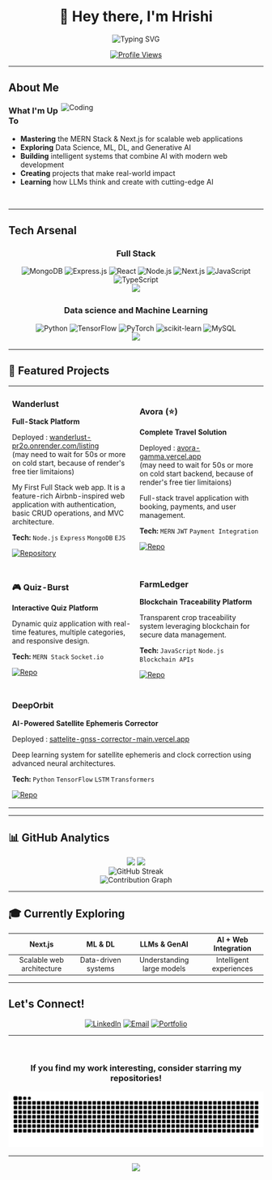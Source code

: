 <div align="center">

# 👋 Hey there, I'm Hrishi

<img src="https://readme-typing-svg.demolab.com?font=Fira+Code&size=22&duration=3000&pause=1000&color=00D9FF&center=true&vCenter=true&width=600&lines=5th+Semester+Computer+Engineering+Student;Full+Stack+Developer+%7C+ML+and+DL+Developer;Solving+problems+with+my+potential" alt="Typing SVG" />

[![Profile Views](https://komarev.com/ghpvc/?username=Hrishi-524&color=00D9FF&style=flat-square&label=Profile+Views)](https://github.com/Hrishi-524)

</div>

---

## About Me

<img align="right" alt="Coding" width="400" src="https://raw.githubusercontent.com/abhisheknaiidu/abhisheknaiidu/master/code.gif">

###  What I'm Up To

- **Mastering** the MERN Stack & Next.js for scalable web applications
- **Exploring** Data Science, ML, DL, and Generative AI
- **Building** intelligent systems that combine AI with modern web development
- **Creating** projects that make real-world impact
- **Learning** how LLMs think and create with cutting-edge AI

<br clear="right"/>

---

## Tech Arsenal

<div align="center">

### Full Stack 
![MongoDB](https://img.shields.io/badge/MongoDB-47A248?style=for-the-badge&logo=mongodb&logoColor=white)
![Express.js](https://img.shields.io/badge/Express.js-000000?style=for-the-badge&logo=express&logoColor=white)
![React](https://img.shields.io/badge/React-61DAFB?style=for-the-badge&logo=react&logoColor=black)
![Node.js](https://img.shields.io/badge/Node.js-339933?style=for-the-badge&logo=node.js&logoColor=white)
![Next.js](https://img.shields.io/badge/Next.js-000000?style=for-the-badge&logo=next.js&logoColor=white)
![JavaScript](https://img.shields.io/badge/JavaScript-F7DF1E?style=for-the-badge&logo=javascript&logoColor=black)
![TypeScript](https://img.shields.io/badge/TypeScript-3178C6?style=for-the-badge&logo=typescript&logoColor=white)
<br/>
<img src="https://skillicons.dev/icons?i=mongodb,express,react,nodejs,nextjs,js,ts,&theme=dark" />

### Data science and Machine Learning
![Python](https://img.shields.io/badge/Python-3776AB?style=for-the-badge&logo=python&logoColor=white)
![TensorFlow](https://img.shields.io/badge/TensorFlow-FF6F00?style=for-the-badge&logo=tensorflow&logoColor=white)
![PyTorch](https://img.shields.io/badge/PyTorch-EE4C2C?style=for-the-badge&logo=pytorch&logoColor=white)
![scikit-learn](https://img.shields.io/badge/scikit--learn-F7931E?style=for-the-badge&logo=scikit-learn&logoColor=white)
![MySQL](https://img.shields.io/badge/MySQL-4479A1?style=for-the-badge&logo=mysql&logoColor=white)
<br/>
<img src="https://skillicons.dev/icons?i=mysql,py,sklearn,pytorch,tensorflow&theme=dark" />
</div>

---

## 🎯 Featured Projects

<div align="center">

<table>
<tr>
<td width="50%">

### Wanderlust
**Full-Stack Platform**

Deployed : [wanderlust-pr2o.onrender.com/listing](https://wanderlust-pr2o.onrender.com/listing)
<br/>
(may need to wait for 50s or more on cold start, because of render's free tier limitaions)

My First Full Stack web app. It is a feature-rich Airbnb-inspired web application with authentication, basic CRUD operations, and MVC architecture.

**Tech:** `Node.js` `Express` `MongoDB` `EJS`

[![Repository](https://img.shields.io/badge/View_Repo-181717?style=for-the-badge&logo=github)](https://github.com/wanderlust-ejs)

</td>

<td width="50%">
  
### Avora (⭐)
**Complete Travel Solution**

Deployed : [avora-gamma.vercel.app](https://avora-gamma.vercel.app/)
<br/>
(may need to wait for 50s or more on cold start backend, because of render's free tier limitaions)

Full-stack travel application with booking, payments, and user management.

**Tech:** `MERN` `JWT` `Payment Integration`

[![Repo](https://img.shields.io/badge/View_Repo-181717?style=for-the-badge&logo=github)](https://github.com/Hrishi-524/Avora)

</td>

</tr>

<tr>
<td width="50%">

### 🎮 Quiz-Burst
**Interactive Quiz Platform**

Dynamic quiz application with real-time features, multiple categories, and responsive design.

**Tech:** `MERN Stack` `Socket.io`

[![Repo](https://img.shields.io/badge/View_Repo-181717?style=for-the-badge&logo=github)](https://github.com/Quiz-Burst)

</td>

<td width="50%">

###  FarmLedger
**Blockchain Traceability Platform**

Transparent crop traceability system leveraging blockchain for secure data management.

**Tech:** `JavaScript` `Node.js` `Blockchain APIs`

[![Repo](https://img.shields.io/badge/View_Repo-181717?style=for-the-badge&logo=github)](https://github.com/Hrishi-524/FarmLedger)

</td>
</tr>


<tr>
<td colspan="2">

### DeepOrbit
**AI-Powered Satellite Ephemeris Corrector**

Deployed : [sattelite-gnss-corrector-main.vercel.app](https://sattelite-gnss-corrector-main.vercel.app/)

Deep learning system for satellite ephemeris and clock correction using advanced neural architectures.

**Tech:** `Python` `TensorFlow` `LSTM` `Transformers`

[![Repo](https://img.shields.io/badge/View_Repo-181717?style=for-the-badge&logo=github)](https://github.com/Hrishi-524/DeepOrbit)

</td>
</tr>
</table>

</div>

---

## 📊 GitHub Analytics

<div align="center">
  <img height="180em" src="https://github-readme-stats.vercel.app/api?username=Hrishi-524&show_icons=true&theme=tokyonight&include_all_commits=true&count_private=true&hide_border=true"/>
  <img height="180em" src="https://github-readme-stats.vercel.app/api/top-langs/?username=Hrishi-524&layout=compact&langs_count=8&theme=tokyonight&hide_border=true"/>
</div>

<div align="center">
  <img src="https://github-readme-streak-stats.herokuapp.com/?user=Hrishi-524&theme=tokyonight&hide_border=true" alt="GitHub Streak" />
</div>

<div align="center">
  <img src="https://github-readme-activity-graph.vercel.app/graph?username=Hrishi-524&theme=tokyo-night&hide_border=true&area=true" alt="Contribution Graph" />
</div>

---

## 🎓 Currently Exploring

<div align="center">

| Next.js | ML & DL | LLMs & GenAI | AI + Web Integration |
|:---:|:---:|:---:|:---:|
| Scalable web architecture | Data-driven systems | Understanding large models | Intelligent experiences |

</div>

---

## Let's Connect!

<div align="center">

[![LinkedIn](https://img.shields.io/badge/LinkedIn-0A66C2?style=for-the-badge&logo=linkedin&logoColor=white)](...)
[![Email](https://img.shields.io/badge/Email-D14836?style=for-the-badge&logo=gmail&logoColor=white)](mailto:...)
[![Portfolio](https://img.shields.io/badge/Portfolio-FF5722?style=for-the-badge&logo=google-chrome&logoColor=white)](#)

</div>

---

<div align="center">


<br>

### If you find my work interesting, consider starring my repositories!

![Snake animation](https://raw.githubusercontent.com/platane/snk/output/github-contribution-grid-snake-dark.svg)

---

<img src="https://capsule-render.vercel.app/api?type=waving&color=gradient&height=100&section=footer"/>

</div>
